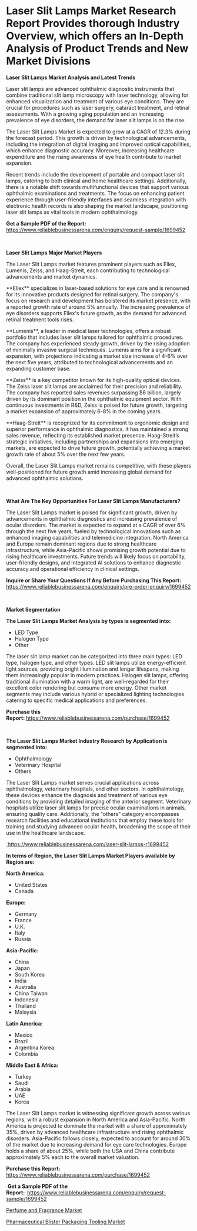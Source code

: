 <p><h1>Laser Slit Lamps Market Research Report Provides thorough Industry Overview, which offers an In-Depth Analysis of Product Trends and New Market Divisions</h1></p><p><strong>Laser Slit Lamps Market Analysis and Latest Trends</strong></p>
<p><p>Laser slit lamps are advanced ophthalmic diagnostic instruments that combine traditional slit lamp microscopy with laser technology, allowing for enhanced visualization and treatment of various eye conditions. They are crucial for procedures such as laser surgery, cataract treatment, and retinal assessments. With a growing aging population and an increasing prevalence of eye disorders, the demand for laser slit lamps is on the rise.</p><p>The Laser Slit Lamps Market is expected to grow at a CAGR of 12.3% during the forecast period. This growth is driven by technological advancements, including the integration of digital imaging and improved optical capabilities, which enhance diagnostic accuracy. Moreover, increasing healthcare expenditure and the rising awareness of eye health contribute to market expansion. </p><p>Recent trends include the development of portable and compact laser slit lamps, catering to both clinical and home healthcare settings. Additionally, there is a notable shift towards multifunctional devices that support various ophthalmic examinations and treatments. The focus on enhancing patient experience through user-friendly interfaces and seamless integration with electronic health records is also shaping the market landscape, positioning laser slit lamps as vital tools in modern ophthalmology.</p></p>
<p><strong>Get a Sample PDF of the Report:&nbsp;</strong> <a href="https://www.reliablebusinessarena.com/enquiry/request-sample/1699452?utm_campaign=2033&utm_medium=2&utm_source=Github&utm_content=ia&utm_term=27032025&utm_id=laser-slit-lamps">https://www.reliablebusinessarena.com/enquiry/request-sample/1699452</a></p>
<p>&nbsp;</p>
<p><strong>Laser Slit Lamps Major Market Players</strong></p>
<p><p>The Laser Slit Lamps market features prominent players such as Ellex, Lumenis, Zeiss, and Haag-Streit, each contributing to technological advancements and market dynamics.</p><p>**Ellex** specializes in laser-based solutions for eye care and is renowned for its innovative products designed for retinal surgery. The company's focus on research and development has bolstered its market presence, with a reported growth rate of around 5% annually. The increasing prevalence of eye disorders supports Ellex's future growth, as the demand for advanced retinal treatment tools rises.</p><p>**Lumenis**, a leader in medical laser technologies, offers a robust portfolio that includes laser slit lamps tailored for ophthalmic procedures. The company has experienced steady growth, driven by the rising adoption of minimally invasive surgical techniques. Lumenis aims for a significant expansion, with projections indicating a market size increase of 4-6% over the next five years, attributed to technological advancements and an expanding customer base.</p><p>**Zeiss** is a key competitor known for its high-quality optical devices. The Zeiss laser slit lamps are acclaimed for their precision and reliability. The company has reported sales revenues surpassing $6 billion, largely driven by its dominant position in the ophthalmic equipment sector. With continuous investments in R&D, Zeiss is poised for future growth, targeting a market expansion of approximately 6-8% in the coming years.</p><p>**Haag-Streit** is recognized for its commitment to ergonomic design and superior performance in ophthalmic diagnostics. It has maintained a strong sales revenue, reflecting its established market presence. Haag-Streit’s strategic initiatives, including partnerships and expansions into emerging markets, are expected to drive future growth, potentially achieving a market growth rate of about 5% over the next few years.</p><p>Overall, the Laser Slit Lamps market remains competitive, with these players well-positioned for future growth amid increasing global demand for advanced ophthalmic solutions.</p></p>
<p>&nbsp;</p>
<p><strong>What Are The Key Opportunities For Laser Slit Lamps Manufacturers?</strong></p>
<p><p>The Laser Slit Lamps market is poised for significant growth, driven by advancements in ophthalmic diagnostics and increasing prevalence of ocular disorders. The market is expected to expand at a CAGR of over 6% through the next five years, fueled by technological innovations such as enhanced imaging capabilities and telemedicine integration. North America and Europe remain dominant regions due to strong healthcare infrastructure, while Asia-Pacific shows promising growth potential due to rising healthcare investments. Future trends will likely focus on portability, user-friendly designs, and integrated AI solutions to enhance diagnostic accuracy and operational efficiency in clinical settings.</p></p>
<p><strong>Inquire or Share Your Questions If Any Before Purchasing This Report:</strong> <a href="https://www.reliablebusinessarena.com/enquiry/pre-order-enquiry/1699452?utm_campaign=2033&utm_medium=2&utm_source=Github&utm_content=ia&utm_term=27032025&utm_id=laser-slit-lamps">https://www.reliablebusinessarena.com/enquiry/pre-order-enquiry/1699452</a></p>
<p>&nbsp;</p>
<p><strong>Market Segmentation</strong></p>
<p><strong>The Laser Slit Lamps Market Analysis by types is segmented into:</strong></p>
<p><ul><li>LED Type</li><li>Halogen Type</li><li>Other</li></ul></p>
<p><p>The laser slit lamp market can be categorized into three main types: LED type, halogen type, and other types. LED slit lamps utilize energy-efficient light sources, providing bright illumination and longer lifespans, making them increasingly popular in modern practices. Halogen slit lamps, offering traditional illumination with a warm light, are well-regarded for their excellent color rendering but consume more energy. Other market segments may include various hybrid or specialized lighting technologies catering to specific medical applications and preferences.</p></p>
<p><strong>Purchase this Report:&nbsp;</strong><a href="https://www.reliablebusinessarena.com/purchase/1699452?utm_campaign=2033&utm_medium=2&utm_source=Github&utm_content=ia&utm_term=27032025&utm_id=laser-slit-lamps">https://www.reliablebusinessarena.com/purchase/1699452</a></p>
<p>&nbsp;</p>
<p><strong>The Laser Slit Lamps Market Industry Research by Application is segmented into:</strong></p>
<p><ul><li>Ophthalmology</li><li>Veterinary Hospital</li><li>Others</li></ul></p>
<p><p>The Laser Slit Lamps market serves crucial applications across ophthalmology, veterinary hospitals, and other sectors. In ophthalmology, these devices enhance the diagnosis and treatment of various eye conditions by providing detailed imaging of the anterior segment. Veterinary hospitals utilize laser slit lamps for precise ocular examinations in animals, ensuring quality care. Additionally, the "others" category encompasses research facilities and educational institutions that employ these tools for training and studying advanced ocular health, broadening the scope of their use in the healthcare landscape.</p></p>
<p><a href="https://www.reliablebusinessarena.com/laser-slit-lamps-r1699452?utm_campaign=2033&utm_medium=2&utm_source=Github&utm_content=ia&utm_term=27032025&utm_id=laser-slit-lamps">&nbsp;https://www.reliablebusinessarena.com/laser-slit-lamps-r1699452</a></p>
<p><strong>In terms of Region, the Laser Slit Lamps Market Players available by Region are:</strong></p>
<p>
    <p> <strong> North America: </strong>
        <ul>
            <li>United States</li>
            <li>Canada</li>
        </ul>
        </p> 
    <p> <strong> Europe: </strong>
        <ul>
            <li>Germany</li>
            <li>France</li>
            <li>U.K.</li>
            <li>Italy</li>
            <li>Russia</li>
        </ul>
        </p> 
    <p> <strong> Asia-Pacific: </strong>
        <ul>
            <li>China</li>
            <li>Japan</li>
            <li>South Korea</li>
            <li>India</li>
            <li>Australia</li>
            <li>China Taiwan</li>
            <li>Indonesia</li>
            <li>Thailand</li>
            <li>Malaysia</li>
        </ul>
        </p> 
    <p> <strong> Latin America: </strong>
        <ul>
            <li>Mexico</li>
            <li>Brazil</li>
            <li>Argentina Korea</li>
            <li>Colombia</li>
        </ul>
        </p> 
    <p> <strong> Middle East & Africa: </strong>
        <ul>
            <li>Turkey</li>
            <li>Saudi</li>
            <li>Arabia</li>
            <li>UAE</li>
            <li>Korea</li>
        </ul>
    </p>
    </p>
<p><p>The Laser Slit Lamps market is witnessing significant growth across various regions, with a robust expansion in North America and Asia-Pacific. North America is projected to dominate the market with a share of approximately 35%, driven by advanced healthcare infrastructure and rising ophthalmic disorders. Asia-Pacific follows closely, expected to account for around 30% of the market due to increasing demand for eye care technologies. Europe holds a share of about 25%, while both the USA and China contribute approximately 5% each to the overall market valuation.</p></p>
<p><strong>Purchase this Report: </strong><a href="https://www.reliablebusinessarena.com/purchase/1699452?utm_campaign=2033&utm_medium=2&utm_source=Github&utm_content=ia&utm_term=27032025&utm_id=laser-slit-lamps">https://www.reliablebusinessarena.com/purchase/1699452</a></p>
<p>&nbsp;<strong>Get a Sample PDF of the Report:&nbsp;&nbsp;</strong><a href="https://www.reliablebusinessarena.com/enquiry/request-sample/1699452?utm_campaign=2033&utm_medium=2&utm_source=Github&utm_content=ia&utm_term=27032025&utm_id=laser-slit-lamps">https://www.reliablebusinessarena.com/enquiry/request-sample/1699452</a></p>
<p><strong></strong></p>
<p><p><a href="https://github.com/eleussabra/Market-Research-Report-List-1/blob/main/perfume-and-fragrance-market.md?utm_campaign=2033&utm_medium=2&utm_source=Github&utm_content=ia&utm_term=27032025&utm_id=laser-slit-lamps">Perfume and Fragrance Market</a></p><p><a href="https://github.com/floengsubb/Market-Research-Report-List-1/blob/main/pharmaceutical-blister-packaging-tooling-market.md?utm_campaign=2033&utm_medium=2&utm_source=Github&utm_content=ia&utm_term=27032025&utm_id=laser-slit-lamps">Pharmaceutical Blister Packaging Tooling Market</a></p></p>